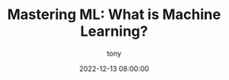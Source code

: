 ---
layout: post
current: post
cover:  assets/images/a3.jpg
navigation: True
title: "Mastering ML: What is Machine Learning?"
date: 2022-12-13 08:00:00
tags: [ml-basics, series]
class: post-template
subclass: 'post'
author: tony
---
